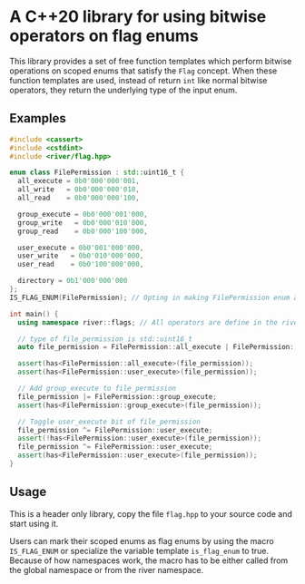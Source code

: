 # A C++20 library for using bitwise operators on flag enums

This library provides a set of free function templates which perform bitwise operations on scoped enums that satisfy the `Flag` concept. When these function templates are used, instead of return `int` like normal bitwise operators, they return the underlying type of the input enum.

## Examples

```cpp
#include <cassert>
#include <cstdint>
#include <river/flag.hpp>

enum class FilePermission : std::uint16_t {
  all_execute = 0b0'000'000'001,
  all_write   = 0b0'000'000'010,
  all_read    = 0b0'000'000'100,

  group_execute = 0b0'000'001'000,
  group_write   = 0b0'000'010'000,
  group_read    = 0b0'000'100'000,

  user_execute = 0b0'001'000'000,
  user_write   = 0b0'010'000'000,
  user_read    = 0b0'100'000'000,

  directory = 0b1'000'000'000
};
IS_FLAG_ENUM(FilePermission); // Opting in making FilePermission enum as a flag enum

int main() {
  using namespace river::flags; // All operators are define in the river namespace

  // type of file_permission is std::uint16_t
  auto file_permission = FilePermission::all_execute | FilePermission::user_execute;

  assert(has<FilePermission::all_execute>(file_permission));
  assert(has<FilePermission::user_execute>(file_permission));

  // Add group_execute to file_permission
  file_permission |= FilePermission::group_execute;
  assert(has<FilePermission::group_execute>(file_permission));

  // Toggle user_execute bit of file_permission
  file_permission ^= FilePermission::user_execute;
  assert(!has<FilePermission::user_execute>(file_permission));
  file_permission ^= FilePermission::user_execute;
  assert(has<FilePermission::user_execute>(file_permission));
}
```

## Usage
This is a header only library, copy the file `flag.hpp` to your source code and start using it.

Users can mark their scoped enums as flag enums by using the macro `IS_FLAG_ENUM` or specialize
 the variable template `is_flag_enum` to true. Because of how namespaces work, the macro has to
  be either called from the global namespace or from the river namespace.
